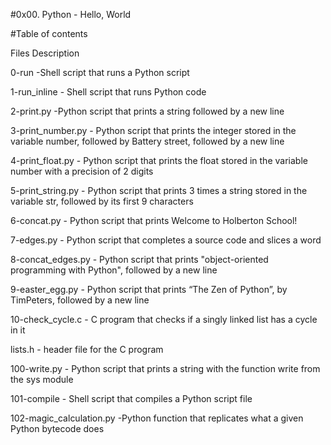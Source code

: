 #0x00. Python - Hello, World

#Table of contents

Files                Description

0-run -Shell script that runs a Python script

1-run_inline	  - Shell script that runs Python code

2-print.py	   -Python script that prints a string followed by a new line

3-print_number.py - Python script that prints the integer stored in the variable number, followed by Battery street, followed by a new line

4-print_float.py  - Python script that prints the float stored in the variable number with a precision of 2 digits

5-print_string.py - Python script that prints 3 times a string stored in the variable str, followed by its first 9 characters

6-concat.py	 -  Python script that prints Welcome to Holberton School!

7-edges.py	-   Python script that completes a source code and slices a word

8-concat_edges.py - Python script that prints "object-oriented programming with Python", followed by a new line

9-easter_egg.py	 - Python script that prints “The Zen of Python”, by TimPeters, followed by a new line

10-check_cycle.c  - C program that checks if a singly linked list has a cycle in it

lists.h		 -  header file for the C program

100-write.py	 -  Python script that prints a string with the function write from the sys module

101-compile	  - Shell script that compiles a Python script file

102-magic_calculation.py -Python function that replicates what a given Python bytecode does
